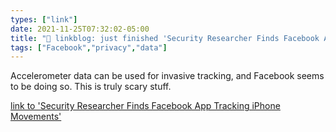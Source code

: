 ```yaml
---
types: ["link"]
date: 2021-11-25T07:32:02-05:00
title: "🔗 linkblog: just finished 'Security Researcher Finds Facebook App Tracking iPhone Movements'"
tags: ["Facebook","privacy","data"]
---
```

Accelerometer data can be used for invasive tracking, and Facebook seems to be doing so. This is truly scary stuff.
 
[link to 'Security Researcher Finds Facebook App Tracking iPhone Movements'](https://www.forbes.com/sites/zakdoffman/2021/10/23/apple-iphone-users-delete-facebook-app-after-new-tracking-warning/?sh=37013fae5930)
